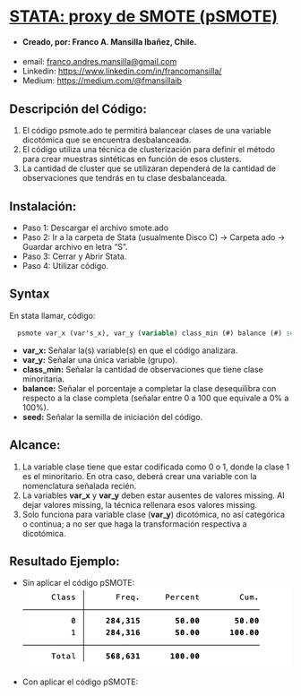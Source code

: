# [STATA: proxy de SMOTE (pSMOTE)](https://drive.google.com/drive/folders/15kW1maLs2cRrP2HynBgrp4AzSiW6N0Y-?usp=sharing) 

- #### Creado, por: Franco A. Mansilla Ibañez, Chile.
- email: franco.andres.mansilla@gmail.com
- Linkedin: https://www.linkedin.com/in/francomansilla/
- Medium: https://medium.com/@fmansillaib


## Descripción del Código:

1. El código psmote.ado te permitirá  balancear clases de una variable dicotómica que se encuentra desbalanceada. 
2. El código utiliza una técnica de clusterización para definir el método para crear muestras sintéticas en función de esos clusters.
3. La cantidad de cluster que se utilizaran dependerá de la cantidad de observaciones que tendrás en tu clase desbalanceada. 

## Instalación:
- Paso 1: Descargar el archivo smote.ado 
- Paso 2: Ir a la carpeta de Stata (usualmente Disco C) -> Carpeta ado -> Guardar archivo en letra “S”.
- Paso 3: Cerrar y Abrir Stata. 
- Paso 4: Utilizar código.

## Syntax 

En stata llamar, código:

```stata
  psmote var_x (var's_x), var_y (variable) class_min (#) balance (#) seed (#)
```

- **var_x:** Señalar la(s) variable(s) en que el código analizara. 
- **var_y:** Señalar una única variable (grupo).
-	**class_min:** Señalar la cantidad de observaciones que tiene clase minoritaria. 
-	**balance:** Señalar el porcentaje a completar la clase desequilibra con respecto a la clase completa (señalar entre 0 a 100 que equivale a 0% a 100%).
-	**seed:** Señalar la semilla de iniciación del código. 


## Alcance:

1. La variable clase tiene que estar codificada como 0 o 1, donde la clase 1 es el minoritario. En otra caso, deberá crear una variable con la nomenclatura señalada recién.
2. La variables **var_x** y **var_y** deben estar ausentes de valores missing. Al dejar valores missing, la técnica rellenara esos valores missing. 
3. Solo funciona para variable clase (**var_y**) dicotómica, no así categórica o continua; a no ser que haga la transformación respectiva a dicotómica. 

## Resultado Ejemplo:
- Sin aplicar el código pSMOTE:
![foto de cabecera](https://github.com/fmansillaib/stata_pSMOTE/blob/main/1.sin_psmote.png)

- Con aplicar el código pSMOTE:

